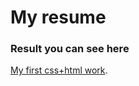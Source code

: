 # My resume

### Result you can see here

[My first css+html work](https://igorlebedev.github.io/resume/).
